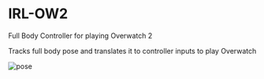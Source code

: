 # IRL-OW2
Full Body Controller for playing Overwatch 2

Tracks full body pose and translates it to controller inputs to play Overwatch

![pose](https://i.gyazo.com/b3efdd34d4c8ed0803667645eff4e676.png)
